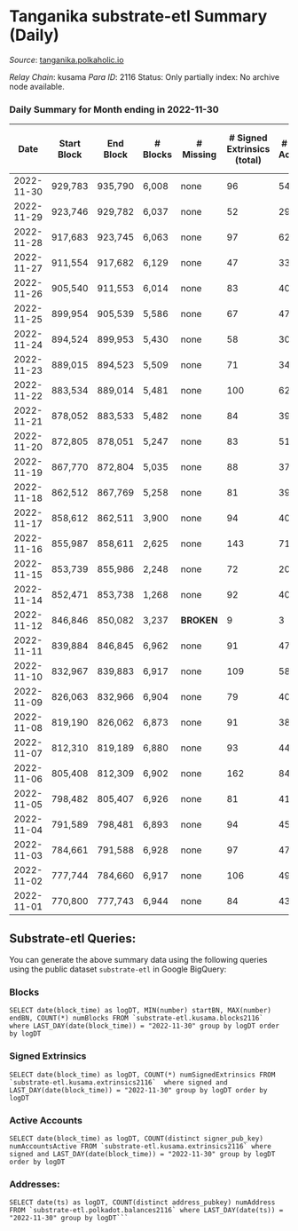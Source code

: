 # Tanganika substrate-etl Summary (Daily)

_Source_: [tanganika.polkaholic.io](https://tanganika.polkaholic.io)

*Relay Chain*: kusama
*Para ID*: 2116
Status: Only partially index: No archive node available.


### Daily Summary for Month ending in 2022-11-30


| Date | Start Block | End Block | # Blocks | # Missing | # Signed Extrinsics (total) | # Active Accounts | # Addresses with Balances | # Events | # Transfers | # XCM Transfers In | # XCM Transfers Out |
| ---- | ----------- | --------- | -------- | --------- | --------------------------- | ----------------- | ------------------------- | -------- | ----------- | ------------------ | ------------------- |
| 2022-11-30 | 929,783 | 935,790 | 6,008 | none  | 96 | 54 |  | 89,126 | 80  |   |   |
| 2022-11-29 | 923,746 | 929,782 | 6,037 | none  | 52 | 29 |  | 89,243 | 46  |   |   |
| 2022-11-28 | 917,683 | 923,745 | 6,063 | none  | 97 | 62 |  | 89,861 | 86  |   |   |
| 2022-11-27 | 911,554 | 917,682 | 6,129 | none  | 47 | 33 |  | 90,605 | 40  |   |   |
| 2022-11-26 | 905,540 | 911,553 | 6,014 | none  | 83 | 40 |  | 91,450 | 58  |   |   |
| 2022-11-25 | 899,954 | 905,539 | 5,586 | none  | 67 | 47 |  | 87,781 | 57  |   |   |
| 2022-11-24 | 894,524 | 899,953 | 5,430 | none  | 58 | 30 |  | 85,243 | 30  |   |   |
| 2022-11-23 | 889,015 | 894,523 | 5,509 | none  | 71 | 34 |  | 85,716 | 54  |   |   |
| 2022-11-22 | 883,534 | 889,014 | 5,481 | none  | 100 | 62 |  | 84,054 | 89  |   |   |
| 2022-11-21 | 878,052 | 883,533 | 5,482 | none  | 84 | 39 |  | 82,497 | 68  |   |   |
| 2022-11-20 | 872,805 | 878,051 | 5,247 | none  | 83 | 51 |  | 80,517 | 70  |   |   |
| 2022-11-19 | 867,770 | 872,804 | 5,035 | none  | 88 | 37 |  | 76,754 | 49  |   |   |
| 2022-11-18 | 862,512 | 867,769 | 5,258 | none  | 81 | 39 |  | 82,441 | 34  |   |   |
| 2022-11-17 | 858,612 | 862,511 | 3,900 | none  | 94 | 40 |  | 66,780 | 22  |   |   |
| 2022-11-16 | 855,987 | 858,611 | 2,625 | none  | 143 | 71 |  | 54,937 | 75  |   |   |
| 2022-11-15 | 853,739 | 855,986 | 2,248 | none  | 72 | 20 |  | 50,279 | 19  |   |   |
| 2022-11-14 | 852,471 | 853,738 | 1,268 | none  | 92 | 40 |  | 21,637 | 47  |   |   |
| 2022-11-12 | 846,846 | 850,082 | 3,237 |  **BROKEN**  | 9 | 3 |  | 43,934 | 9  |   |   |
| 2022-11-11 | 839,884 | 846,845 | 6,962 | none  | 91 | 47 |  | 96,468 | 83  |   |   |
| 2022-11-10 | 832,967 | 839,883 | 6,917 | none  | 109 | 58 |  | 96,005 | 94  |   |   |
| 2022-11-09 | 826,063 | 832,966 | 6,904 | none  | 79 | 40 |  | 95,352 | 69  |   |   |
| 2022-11-08 | 819,190 | 826,062 | 6,873 | none  | 91 | 38 |  | 94,512 | 67  |   |   |
| 2022-11-07 | 812,310 | 819,189 | 6,880 | none  | 93 | 44 |  | 94,315 | 72  |   |   |
| 2022-11-06 | 805,408 | 812,309 | 6,902 | none  | 162 | 84 |  | 95,165 | 145  |   |   |
| 2022-11-05 | 798,482 | 805,407 | 6,926 | none  | 81 | 41 |  | 94,929 | 76  |   |   |
| 2022-11-04 | 791,589 | 798,481 | 6,893 | none  | 94 | 45 |  | 94,584 | 80  |   |   |
| 2022-11-03 | 784,661 | 791,588 | 6,928 | none  | 97 | 47 | 3,057 | 95,034 | 93  |   |   |
| 2022-11-02 | 777,744 | 784,660 | 6,917 | none  | 106 | 49 |  | 95,925 | 83  |   |   |
| 2022-11-01 | 770,800 | 777,743 | 6,944 | none  | 84 | 43 | 3,041 | 96,026 | 79  |   |   |

## Substrate-etl Queries:
You can generate the above summary data using the following queries using the public dataset `substrate-etl` in Google BigQuery:


### Blocks
```
SELECT date(block_time) as logDT, MIN(number) startBN, MAX(number) endBN, COUNT(*) numBlocks FROM `substrate-etl.kusama.blocks2116`  where LAST_DAY(date(block_time)) = "2022-11-30" group by logDT order by logDT
```


### Signed Extrinsics
```
SELECT date(block_time) as logDT, COUNT(*) numSignedExtrinsics FROM `substrate-etl.kusama.extrinsics2116`  where signed and LAST_DAY(date(block_time)) = "2022-11-30" group by logDT order by logDT
```


### Active Accounts
```
SELECT date(block_time) as logDT, COUNT(distinct signer_pub_key) numAccountsActive FROM `substrate-etl.kusama.extrinsics2116` where signed and LAST_DAY(date(block_time)) = "2022-11-30" group by logDT order by logDT
```


### Addresses:
```
SELECT date(ts) as logDT, COUNT(distinct address_pubkey) numAddress FROM `substrate-etl.polkadot.balances2116` where LAST_DAY(date(ts)) = "2022-11-30" group by logDT```

